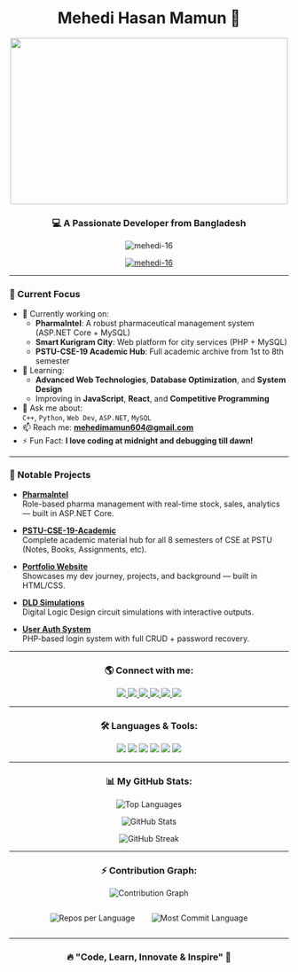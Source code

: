 <h1 align="center"> Mehedi Hasan Mamun 🚀</h1>

<div align="center">
  <img src="https://i.pinimg.com/originals/68/ae/bf/68aebf4c71bd1d6090f87237272b01e5.gif" width="500" height="300" />
</div>

<h3 align="center">💻 A Passionate Developer from Bangladesh</h3>

<p align="center">
  <img src="https://komarev.com/ghpvc/?username=mehedi-16&label=Profile%20views&color=0e75b6&style=flat" alt="mehedi-16" />
</p>

<p align="center">
  <a href="https://github.com/ryo-ma/github-profile-trophy">
    <img src="https://github-profile-trophy.vercel.app/?username=mehedi-16&margin-w=5&theme=darkhub" alt="mehedi-16" />
  </a>
</p>

---

### 🚀 Current Focus

- 🔭 Currently working on:
  - **PharmaIntel**: A robust pharmaceutical management system (ASP.NET Core + MySQL)
  - **Smart Kurigram City**: Web platform for city services (PHP + MySQL)
  - **PSTU-CSE-19 Academic Hub**: Full academic archive from 1st to 8th semester
- 🌱 Learning:
  - **Advanced Web Technologies**, **Database Optimization**, and **System Design**
  - Improving in **JavaScript**, **React**, and **Competitive Programming**
- 💬 Ask me about:  
  `C++`, `Python`, `Web Dev`, `ASP.NET`, `MySQL`
- 📫 Reach me: **mehedimamun604@gmail.com**
- ⚡ Fun Fact: **I love coding at midnight and debugging till dawn!**

---

### 🌟 Notable Projects

- **[PharmaIntel](https://github.com/Mehedi-16/PharmaIntel-Pharmaceutical-Management-System)**  
  Role-based pharma management with real-time stock, sales, analytics — built in ASP.NET Core.

- **[PSTU-CSE-19-Academic](https://github.com/Mehedi-16/PSTU-CSE-19-Academic)**  
  Complete academic material hub for all 8 semesters of CSE at PSTU (Notes, Books, Assignments, etc).

- **[Portfolio Website](https://github.com/Mehedi-16/Portfolio-Mehedi-Hasan-Mamun)**  
  Showcases my dev journey, projects, and background — built in HTML/CSS.

- **[DLD Simulations](https://github.com/Mehedi-16/DLD-Simulation)**  
  Digital Logic Design circuit simulations with interactive outputs.

- **[User Auth System](https://github.com/Mehedi-16/PHP-User-Authentication-System-with-Registration-Login-Dashboard-and-Forgot-Password-Features)**  
  PHP-based login system with full CRUD + password recovery.

---

<h3 align="center">🌎 Connect with me:</h3>
<p align="center">
  <a href="https://linkedin.com/in/mehedi-mamun" target="blank">
    <img src="https://img.shields.io/badge/-LinkedIn-blue?style=for-the-badge&logo=Linkedin&logoColor=white" />
  </a>
  <a href="https://fb.com/mehedimamun.01" target="blank">
    <img src="https://img.shields.io/badge/Facebook-%231877F2.svg?style=for-the-badge&logo=facebook&logoColor=white" />
  </a>
  <a href="https://instagram.com/mehedi.mamun_" target="blank">
    <img src="https://img.shields.io/badge/Instagram-%23E4405F.svg?style=for-the-badge&logo=instagram&logoColor=white" />
  </a>
  <a href="https://www.youtube.com/c/mehedi-mamun" target="blank">
    <img src="https://img.shields.io/badge/Youtube-%23FF0000.svg?style=for-the-badge&logo=youtube&logoColor=white" />
  </a>
  <a href="https://codeforces.com/profile/mehedipstu16" target="blank">
    <img src="https://img.shields.io/badge/Codeforces-%23EE732E.svg?style=for-the-badge&logo=codeforces&logoColor=white" />
  </a>
  <a href="https://leetcode.com/mehed1/" target="blank">
    <img src="https://img.shields.io/badge/LeetCode-%23FFA116.svg?style=for-the-badge&logo=leetcode&logoColor=black" />
  </a>
</p>

---

<h3 align="center">🛠 Languages & Tools:</h3>
<p align="center">
  <img src="https://img.shields.io/badge/Arduino-00979D?style=for-the-badge&logo=arduino&logoColor=white"/>
  <img src="https://img.shields.io/badge/C++-00599C?style=for-the-badge&logo=c%2B%2B&logoColor=white"/>
  <img src="https://img.shields.io/badge/CSS3-%231572B6.svg?style=for-the-badge&logo=css3&logoColor=white"/>
  <img src="https://img.shields.io/badge/Git-F05032?style=for-the-badge&logo=git&logoColor=white"/>
  <img src="https://img.shields.io/badge/JavaScript-F7DF1E?style=for-the-badge&logo=javascript&logoColor=black"/>
  <img src="https://img.shields.io/badge/Python-3776AB?style=for-the-badge&logo=python&logoColor=white"/>
</p>

---

<h3 align="center">📊 My GitHub Stats:</h3>
<p align="center">
  <img src="https://github-readme-stats.vercel.app/api/top-langs?username=mehedi-16&show_icons=true&locale=en&layout=compact&theme=radical" alt="Top Languages" />
</p>

<p align="center">
  <img src="https://github-readme-stats.vercel.app/api?username=mehedi-16&show_icons=true&locale=en&theme=tokyonight" alt="GitHub Stats" />
</p>

<p align="center">
  <img src="https://github-readme-streak-stats.herokuapp.com/?user=mehedi-16&theme=highcontrast" alt="GitHub Streak" />
</p>

---

<h3 align="center">⚡ Contribution Graph:</h3>
<p align="center">
  <img src="https://github-readme-activity-graph.vercel.app/graph?username=mehedi-16&theme=react-dark" alt="Contribution Graph"/>
</p>

<div style="display: flex; justify-content: center; gap: 30px;">
  <p align="center">
    <img src="https://github-profile-summary-cards.vercel.app/api/cards/repos-per-language?username=mehedi-16&theme=github" alt="Repos per Language"/>
  </p>

  <p align="center">
    <img src="https://github-profile-summary-cards.vercel.app/api/cards/most-commit-language?username=mehedi-16&theme=github" alt="Most Commit Language"/>
  </p>
</div>

---

<h3 align="center">🔥 "Code, Learn, Innovate & Inspire" 🚀</h3>
